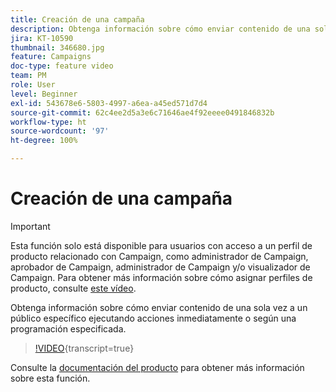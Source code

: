 ```yaml
---
title: Creación de una campaña
description: Obtenga información sobre cómo enviar contenido de una sola vez a un público específico ejecutando acciones inmediatamente o según una programación especificada.
jira: KT-10590
thumbnail: 346680.jpg
feature: Campaigns
doc-type: feature video
team: PM
role: User
level: Beginner
exl-id: 543678e6-5803-4997-a6ea-a45ed571d7d4
source-git-commit: 62c4ee2d5a3e6c71646ae4f92eeee0491846832b
workflow-type: ht
source-wordcount: '97'
ht-degree: 100%

---
```


# Creación de una campaña

>[!IMPORTANT]
>
>Esta función solo está disponible para usuarios con acceso a un perfil de producto relacionado con Campaign, como administrador de Campaign, aprobador de Campaign, administrador de Campaign y/o visualizador de Campaign. Para obtener más información sobre cómo asignar perfiles de producto, consulte [este vídeo](/help/set-up-access/access-management.md).

Obtenga información sobre cómo enviar contenido de una sola vez a un público específico ejecutando acciones inmediatamente o según una programación especificada.

>[!VIDEO](https://video.tv.adobe.com/v/3412402?quality=12&learn=on&captions=spa){transcript=true}

Consulte la [documentación del producto](https://experienceleague.adobe.com/docs/journey-optimizer/using/campaigns/get-started-with-campaigns.html?lang=es) para obtener más información sobre esta función.
